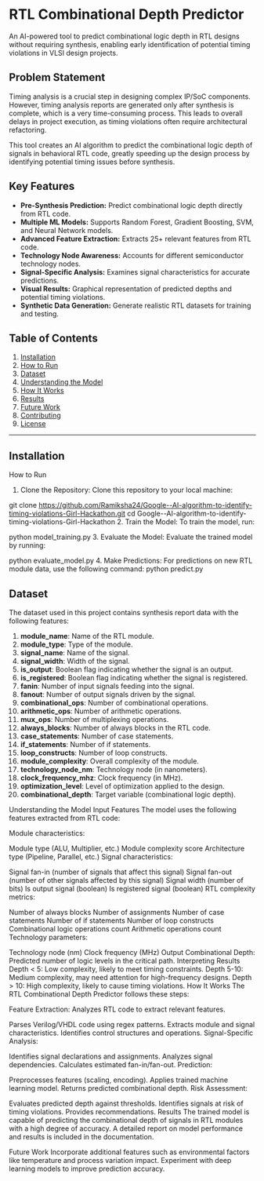 # RTL Combinational Depth Predictor

An AI-powered tool to predict combinational logic depth in RTL designs without requiring synthesis, enabling early identification of potential timing violations in VLSI design projects.

## Problem Statement

Timing analysis is a crucial step in designing complex IP/SoC components. However, timing analysis reports are generated only after synthesis is complete, which is a very time-consuming process. This leads to overall delays in project execution, as timing violations often require architectural refactoring.

This tool creates an AI algorithm to predict the combinational logic depth of signals in behavioral RTL code, greatly speeding up the design process by identifying potential timing issues before synthesis.

## Key Features

- **Pre-Synthesis Prediction:** Predict combinational logic depth directly from RTL code.
- **Multiple ML Models:** Supports Random Forest, Gradient Boosting, SVM, and Neural Network models.
- **Advanced Feature Extraction:** Extracts 25+ relevant features from RTL code.
- **Technology Node Awareness:** Accounts for different semiconductor technology nodes.
- **Signal-Specific Analysis:** Examines signal characteristics for accurate predictions.
- **Visual Results:** Graphical representation of predicted depths and potential timing violations.
- **Synthetic Data Generation:** Generate realistic RTL datasets for training and testing.

## Table of Contents

1. [Installation](#installation)
2. [How to Run](#how-to-run)
3. [Dataset](#dataset)
4. [Understanding the Model](#understanding-the-model)
5. [How It Works](#how-it-works)
6. [Results](#results)
7. [Future Work](#future-work)
8. [Contributing](#contributing)
9. [License](#license)

---

## Installation

How to Run
1. Clone the Repository:
Clone this repository to your local machine:

git clone https://github.com/Ramiksha24/Google--AI-algorithm-to-identify-timing-violations-Girl-Hackathon.git
cd Google--AI-algorithm-to-identify-timing-violations-Girl-Hackathon
2. Train the Model:
To train the model, run:

python model_training.py
3. Evaluate the Model:
Evaluate the trained model by running:

python evaluate_model.py
4. Make Predictions:
For predictions on new RTL module data, use the following command:
python predict.py

## Dataset

The dataset used in this project contains synthesis report data with the following features:

1. **module_name**: Name of the RTL module.
2. **module_type**: Type of the module.
3. **signal_name**: Name of the signal.
4. **signal_width**: Width of the signal.
5. **is_output**: Boolean flag indicating whether the signal is an output.
6. **is_registered**: Boolean flag indicating whether the signal is registered.
7. **fanin**: Number of input signals feeding into the signal.
8. **fanout**: Number of output signals driven by the signal.
9. **combinational_ops**: Number of combinational operations.
10. **arithmetic_ops**: Number of arithmetic operations.
11. **mux_ops**: Number of multiplexing operations.
12. **always_blocks**: Number of always blocks in the RTL code.
13. **case_statements**: Number of case statements.
14. **if_statements**: Number of if statements.
15. **loop_constructs**: Number of loop constructs.
16. **module_complexity**: Overall complexity of the module.
17. **technology_node_nm**: Technology node (in nanometers).
18. **clock_frequency_mhz**: Clock frequency (in MHz).
19. **optimization_level**: Level of optimization applied to the design.
20. **combinational_depth**: Target variable (combinational logic depth).

Understanding the Model
Input Features
The model uses the following features extracted from RTL code:

Module characteristics:

Module type (ALU, Multiplier, etc.)
Module complexity score
Architecture type (Pipeline, Parallel, etc.)
Signal characteristics:

Signal fan-in (number of signals that affect this signal)
Signal fan-out (number of other signals affected by this signal)
Signal width (number of bits)
Is output signal (boolean)
Is registered signal (boolean)
RTL complexity metrics:

Number of always blocks
Number of assignments
Number of case statements
Number of if statements
Number of loop constructs
Combinational logic operations count
Arithmetic operations count
Technology parameters:

Technology node (nm)
Clock frequency (MHz)
Output
Combinational Depth: Predicted number of logic levels in the critical path.
Interpreting Results
Depth < 5: Low complexity, likely to meet timing constraints.
Depth 5-10: Medium complexity, may need attention for high-frequency designs.
Depth > 10: High complexity, likely to cause timing violations.
How It Works
The RTL Combinational Depth Predictor follows these steps:

Feature Extraction: Analyzes RTL code to extract relevant features.

Parses Verilog/VHDL code using regex patterns.
Extracts module and signal characteristics.
Identifies control structures and operations.
Signal-Specific Analysis:

Identifies signal declarations and assignments.
Analyzes signal dependencies.
Calculates estimated fan-in/fan-out.
Prediction:

Preprocesses features (scaling, encoding).
Applies trained machine learning model.
Returns predicted combinational depth.
Risk Assessment:

Evaluates predicted depth against thresholds.
Identifies signals at risk of timing violations.
Provides recommendations.
Results
The trained model is capable of predicting the combinational depth of signals in RTL modules with a high degree of accuracy. A detailed report on model performance and results is included in the documentation.

Future Work
Incorporate additional features such as environmental factors like temperature and process variation impact.
Experiment with deep learning models to improve prediction accuracy.




